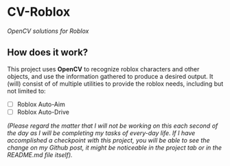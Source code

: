 # **CV-Roblox**

*OpenCV solutions for Roblox*

## **How does it work?**

This project uses **OpenCV** to recognize roblox characters and other objects, and use the information gathered to produce a desired output. It (will) consist of of multiple utilities to provide the roblox needs, including but not limited to:

- [ ] Roblox Auto-Aim  
- [ ] Roblox Auto-Drive

*(Please regard the matter that I will not be working on this each second of the day as I will be completing my tasks of every-day life. If I have accomplished a checkpoint with this project, you will be able to see the change on my Github post, it might be noticeable in the project tab or in the README.md file itself).*